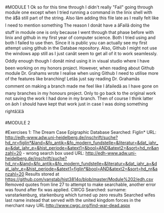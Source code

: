#MODULE 1
Ok so for this time through I didn't really "Fail" going through module one except when I tried running a command in the linix shell with the â$â still part of the string. Also Iâm adding this file late as I really felt like I need to mention something
The reason I donât have a âFailâ doing the stuff in module one is only because I went through that phase before with linix and github in my first year of computer science. Both I tried using and both I failed to use then. Since it is public you can actually see my first attempt using github in the Databae repository. Also, Github I might not use the windows app still as I just canât seem to get all of it to work seamlessly. Oddly enough though I donât mind using it in visual studio where I have been working on my honors project.
However, when reading about Github module Dr. Grahams wrote I realise when using Github I need to utilise more of the features like branching! Letâs just say reading Dr. Grahamâs comment on making a branch made me feel like I âfailedâ as I have gone on many branches in my honours project. Only to go back to the original work not saving the work I had done in my branch. Then of course I think latter on âoh I should have kept that work just in case I was doing something rightâ¦â¦â

#MODULE 2

#Exercises 1: The Dream Case
Epigraphic Database
	Searched: Figlin*
	URL: http://edh-www.adw.uni-heidelberg.de/inschrift/suche?hd_nr=figlin*&land=&fo_antik=&fo_modern_fundstelle=&literatur=&dat_jahr_a=&dat_jahr_e=&hist_periode=&atext1=&bool=AND&atext2=&sort=hd_nr&anzahl=20
	- wrong search box used
	URL: http://edh-www.adw.uni-heidelberg.de/inschrift/suche?hd_nr=&land=&fo_antik=&fo_modern_fundstelle=&literatur=&dat_jahr_a=&dat_jahr_e=&hist_periode=&atext1=figlin*&bool=AND&atext2=&sort=hd_nr&anzahl=20
Results stored at https://github.com/vanstab/hist3814o/blob/master/Module%202/edh.csv
Removed quotes from line 27 to attempt to make searchable, another error was found after fix was applied.
CWCG
Searched: 
surname: vanstarkenburg, starkenburg which turned up zero results
Searched wifes last name instead that served with the united kingdom forces in the merchant navy
URL:http://www.cwgc.org/find-war-dead.aspx




